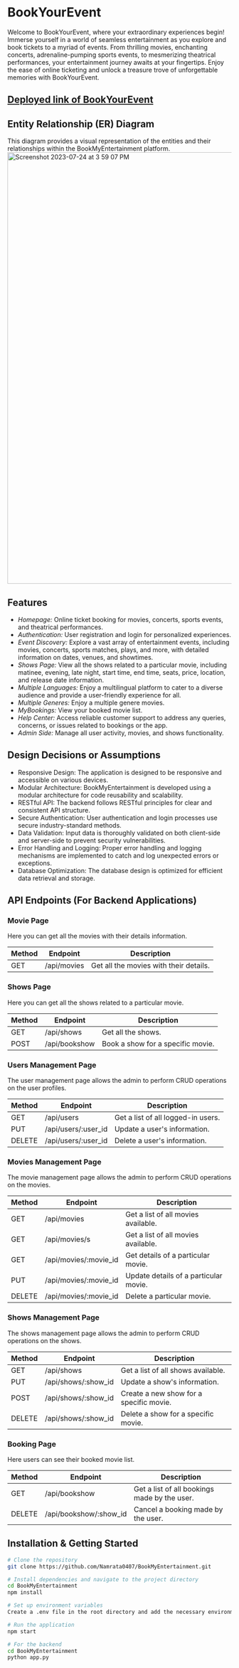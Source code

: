 # BookYourEvent

Welcome to BookYourEvent, where your extraordinary experiences begin! Immerse yourself in a world of seamless entertainment as you explore and book tickets to a myriad of events. From thrilling movies, enchanting concerts, adrenaline-pumping sports events, to mesmerizing theatrical performances, your entertainment journey awaits at your fingertips. Enjoy the ease of online ticketing and unlock a treasure trove of unforgettable memories with BookYourEvent.

## [Deployed link of BookYourEvent](https://book-your-eventfront.vercel.app/)

## Entity Relationship (ER) Diagram
This diagram provides a visual representation of the entities and their relationships within the BookMyEntertainment platform.
<img width="971" alt="Screenshot 2023-07-24 at 3 59 07 PM" src="https://github.com/SubodhSingh8543/BookYourEvent/assets/112638063/f37f6c3a-88ba-4aa3-b2df-c4653481b6cb">



## Features

- *Homepage:* Online ticket booking for movies, concerts, sports events, and theatrical performances.
- *Authentication:* User registration and login for personalized experiences.
- *Event Discovery:* Explore a vast array of entertainment events, including movies, concerts, sports matches, plays, and more, with detailed information on dates, venues, and showtimes.
- *Shows Page:* View all the shows related to a particular movie, including matinee, evening, late night, start time, end time, seats, price, location, and release date information.
- *Multiple Languages:* Enjoy a multilingual platform to cater to a diverse audience and provide a user-friendly experience for all.
- *Multiple Generes:* Enjoy a multiple genere movies.
- *MyBookings:* View your booked movie list.
- *Help Center:* Access reliable customer support to address any queries, concerns, or issues related to bookings or the app.
- *Admin Side:* Manage all user activity, movies, and shows functionality.

## Design Decisions or Assumptions

- Responsive Design: The application is designed to be responsive and accessible on various devices.
- Modular Architecture: BookMyEntertainment is developed using a modular architecture for code reusability and scalability.
- RESTful API: The backend follows RESTful principles for clear and consistent API structure.
- Secure Authentication: User authentication and login processes use secure industry-standard methods.
- Data Validation: Input data is thoroughly validated on both client-side and server-side to prevent security vulnerabilities.
- Error Handling and Logging: Proper error handling and logging mechanisms are implemented to catch and log unexpected errors or exceptions.
- Database Optimization: The database design is optimized for efficient data retrieval and storage.

## API Endpoints (For Backend Applications)

### Movie Page

Here you can get all the movies with their details information.

| Method | Endpoint        | Description                              |
| ------ | --------------- | ---------------------------------------- |
| GET    | /api/movies     | Get all the movies with their details.  |

### Shows Page

Here you can get all the shows related to a particular movie.

| Method | Endpoint          | Description                              |
| ------ | ----------------- | ---------------------------------------- |
| GET    | /api/shows        | Get all the shows.                       |
| POST   | /api/bookshow     | Book a show for a specific movie.        |

### Users Management Page

The user management page allows the admin to perform CRUD operations on the user profiles.

| Method | Endpoint              | Description                               |
| ------ | --------------------- | ----------------------------------------- |
| GET    | /api/users            | Get a list of all logged-in users.        |
| PUT    | /api/users/:user_id   | Update a user's information.              |
| DELETE | /api/users/:user_id   | Delete a user's information.              |

### Movies Management Page

The movie management page allows the admin to perform CRUD operations on the movies.

| Method | Endpoint               | Description                              |
| ------ | ---------------------- | ---------------------------------------- |
| GET    | /api/movies            | Get a list of all movies available.      |
| GET    | /api/movies/s          | Get a list of all movies available.      |
| GET    | /api/movies/:movie_id  | Get details of a particular movie.       |
| PUT    | /api/movies/:movie_id  | Update details of a particular movie.    |
| DELETE | /api/movies/:movie_id  | Delete a particular movie.               |

### Shows Management Page

The shows management page allows the admin to perform CRUD operations on the shows.

| Method | Endpoint               | Description                              |
| ------ | ---------------------- | ---------------------------------------- |
| GET    | /api/shows             | Get a list of all shows available.       |
| PUT    | /api/shows/:show_id    | Update a show's information.             |
| POST   | /api/shows/:show_id    | Create a new show for a specific movie.  |
| DELETE | /api/shows/:show_id    | Delete a show for a specific movie.      |

### Booking Page

Here users can see their booked movie list.

| Method | Endpoint           | Description                                  |
| ------ | ------------------ | -------------------------------------------- |
| GET    | /api/bookshow      | Get a list of all bookings made by the user.|
| DELETE | /api/bookshow/:show_id | Cancel a booking made by the user.         |


## Installation & Getting Started

```bash
# Clone the repository
git clone https://github.com/Namrata0407/BookMyEntertainment.git

# Install dependencies and navigate to the project directory
cd BookMyEntertainment
npm install

# Set up environment variables
Create a .env file in the root directory and add the necessary environment variables (e.g., database connection string, API keys).

# Run the application
npm start

# For the backend
cd BookMyEntertainment
python app.py
